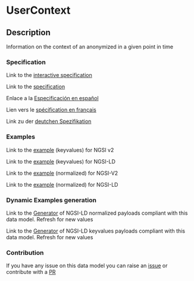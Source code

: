 # UserContext

## Description 

Information on the context of an anonymized in a given point in time
### Specification

Link to the [interactive specification](https://swagger.lab.fiware.org/?url=https://github.com/smart-data-models/dataModel.User/blob/master/UserContext/swagger.yaml)

Link to the [specification](https://github.com/smart-data-models/dataModel.User/blob/master/UserContext/doc/spec.md)

Enlace a la [Especificación en español](https://github.com/smart-data-models/dataModel.User/blob/master/UserContext/doc/spec_ES.md)

Lien vers le [spécification en français](https://github.com/smart-data-models/dataModel.User/blob/master/UserContext/doc/spec_FR.md)

Link zu der [deutchen Spezifikation](https://github.com/smart-data-models/dataModel.User/blob/master/UserContext/doc/spec_DE.md)
### Examples

Link to the [example](https://github.com/smart-data-models/dataModel.User/blob/master/UserContext/examples/example.json) (keyvalues) for NGSI v2

Link to the [example](https://github.com/smart-data-models/dataModel.User/blob/master/UserContext/examples/example.jsonld) (keyvalues) for NGSI-LD

Link to the [example](https://github.com/smart-data-models/dataModel.User/blob/master/UserContext/examples/example-normalized.json) (normalized) for NGSI-V2

Link to the [example](https://github.com/smart-data-models/dataModel.User/blob/master/UserContext/examples/example-normalized.jsonld) (normalized) for NGSI-LD
### Dynamic Examples generation

Link to the [Generator](https://smartdatamodels.org/extra/ngsi-ld_generator_v0.92.php?schemaUrl=https://raw.githubusercontent.com/smart-data-models/dataModel.User/master/UserContext/schema.json&email=info@smartdatamodels.org) of NGSI-LD normalized payloads compliant with this data model. Refresh for new values

Link to the [Generator](https://smartdatamodels.org/extra/ngsi-ld_generator_keyvalues_v0.92.php?schemaUrl=https://raw.githubusercontent.com/smart-data-models/dataModel.User/master/UserContext/schema.json&email=info@smartdatamodels.org) of NGSI-LD keyvalues payloads compliant with this data model. Refresh for new values
### Contribution

 If you have any issue on this data model you can raise an [issue](https://github.com/smart-data-models/dataModel.User/issues)  or contribute with a [PR](https://github.com/smart-data-models/dataModel.User/pulls)
